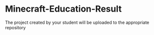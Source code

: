 # Minecraft-Education-Result
The project created by your student will be uploaded to the appropriate repository
